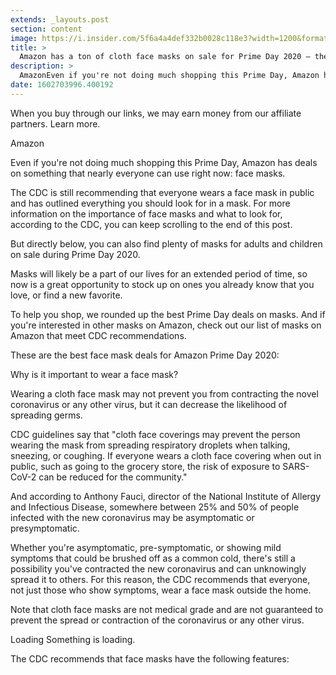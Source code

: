 ```yaml
--- 
extends: _layouts.post 
section: content 
image: https://i.insider.com/5f6a4a4def332b0028c118e3?width=1200&format=jpeg 
title: > 
  Amazon has a ton of cloth face masks on sale for Prime Day 2020 — these are the best deals for adults and kids 
description: > 
  AmazonEven if you're not doing much shopping this Prime Day, Amazon has deals on something that nearly everyone can use right now: face masks.But directly below, you can also find plenty of masks for adults and children on sale during Prime Day 2020.To help you shop, we rounded up the best Prime Day deals on masks.And if you're interested in other masks on Amazon, check out our list of masks on Amazon that meet CDC recommendations.These are the best face mask deals for Amazon Prime Day 2020:Why is it important to wear a face mask? 
date: 1602703996.400192 
--- 
```

When you buy through our links, we may earn money from our affiliate partners. Learn more.

Amazon

Even if you're not doing much shopping this Prime Day, Amazon has deals on something that nearly everyone can use right now: face masks.

The CDC is still recommending that everyone wears a face mask in public and has outlined everything you should look for in a mask. For more information on the importance of face masks and what to look for, according to the CDC, you can keep scrolling to the end of this post.

But directly below, you can also find plenty of masks for adults and children on sale during Prime Day 2020.

Masks will likely be a part of our lives for an extended period of time, so now is a great opportunity to stock up on ones you already know that you love, or find a new favorite.

To help you shop, we rounded up the best Prime Day deals on masks. And if you're interested in other masks on Amazon, check out our list of masks on Amazon that meet CDC recommendations.

These are the best face mask deals for Amazon Prime Day 2020:

Why is it important to wear a face mask?

Wearing a cloth face mask may not prevent you from contracting the novel coronavirus or any other virus, but it can decrease the likelihood of spreading germs.

CDC guidelines say that "cloth face coverings may prevent the person wearing the mask from spreading respiratory droplets when talking, sneezing, or coughing. If everyone wears a cloth face covering when out in public, such as going to the grocery store, the risk of exposure to SARS-CoV-2 can be reduced for the community."

And according to Anthony Fauci, director of the National Institute of Allergy and Infectious Disease, somewhere between 25% and 50% of people infected with the new coronavirus may be asymptomatic or presymptomatic.

Whether you're asymptomatic, pre-symptomatic, or showing mild symptoms that could be brushed off as a common cold, there's still a possibility you've contracted the new coronavirus and can unknowingly spread it to others. For this reason, the CDC recommends that everyone, not just those who show symptoms, wear a face mask outside the home.

Note that cloth face masks are not medical grade and are not guaranteed to prevent the spread or contraction of the coronavirus or any other virus.

Loading Something is loading.

The CDC recommends that face masks have the following features: